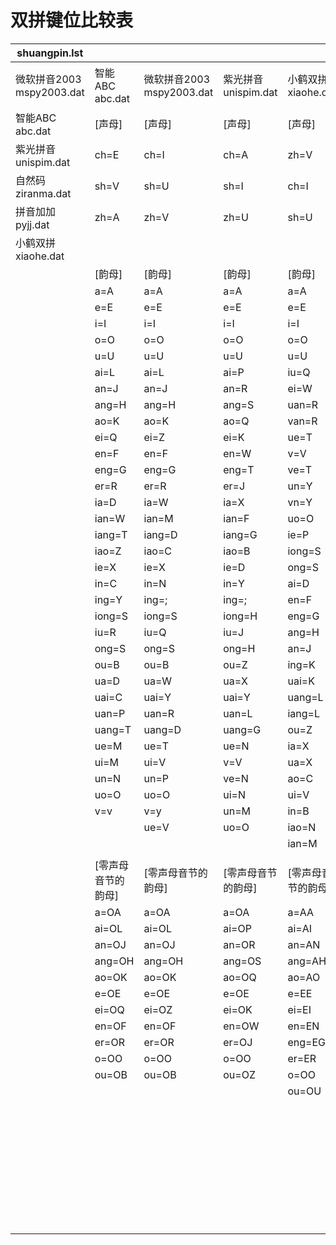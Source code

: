 # 双拼键位比较表

|  shuangpin.lst |  |  |  |  |  |  |
|  ------ | ------ | ------ | ------ | ------ | ------ | ------ |
|  微软拼音2003 mspy2003.dat | 智能ABC abc.dat | 微软拼音2003 mspy2003.dat | 紫光拼音 unispim.dat | 小鹤双拼 xiaohe.dat | 自然码 ziranma.dat | 拼音加加 pyjj.dat |
|  智能ABC abc.dat | [声母] | [声母] | [声母] | [声母] | [声母] | [声母] |
|  紫光拼音 unispim.dat | ch=E | ch=I | ch=A | zh=V | zh=V | ch=U |
|  自然码 ziranma.dat | sh=V | sh=U | sh=I | ch=I | ch=I | sh=I |
|  拼音加加 pyjj.dat | zh=A | zh=V | zh=U | sh=U | sh=U | zh=V |
|  小鹤双拼 xiaohe.dat |  |  |  |  |  |  |
|   | [韵母] | [韵母] | [韵母] | [韵母] | [韵母] | [韵母] |
|   | a=A | a=A | a=A | a=A | a=A | a=A |
|   | e=E | e=E | e=E | e=E | e=E | e=E |
|   | i=I | i=I | i=I | i=I | i=I | i=I |
|   | o=O | o=O | o=O | o=O | o=O | o=O |
|   | u=U | u=U | u=U | u=U | u=U | u=U |
|   | ai=L | ai=L | ai=P | iu=Q | iu=Q | ai=S |
|   | an=J | an=J | an=R | ei=W | ua=W | an=F |
|   | ang=H | ang=H | ang=S | uan=R | ia=W | ang=G |
|   | ao=K | ao=K | ao=Q | van=R | uan=R | ao=D |
|   | ei=Q | ei=Z | ei=K | ue=T | van=R | ei=W |
|   | en=F | en=F | en=W | v=V | ue=T | en=R |
|   | eng=G | eng=G | eng=T | ve=T | v=V | eng=T |
|   | er=R | er=R | er=J | un=Y | ve=T | er=Q |
|   | ia=D | ia=W | ia=X | vn=Y | uai=Y | ia=B |
|   | ian=W | ian=M | ian=F | uo=O | ing=Y | ian=J |
|   | iang=T | iang=D | iang=G | ie=P | uo=O | iang=H |
|   | iao=Z | iao=C | iao=B | iong=S | un=P | iao=K |
|   | ie=X | ie=X | ie=D | ong=S | vn=P | ie=M |
|   | in=C | in=N | in=Y | ai=D | iong=S | in=L |
|   | ing=Y | ing=; | ing=; | en=F | ong=S | ing=Q |
|   | iong=S | iong=S | iong=H | eng=G | uang=D | iong=Y |
|   | iu=R | iu=Q | iu=J | ang=H | iang=D | iu=N |
|   | ong=S | ong=S | ong=H | an=J | en=F | ong=Y |
|   | ou=B | ou=B | ou=Z | ing=K | eng=G | ou=P |
|   | ua=D | ua=W | ua=X | uai=K | ang=H | ua=B |
|   | uai=C | uai=Y | uai=Y | uang=L | an=J | uai=X |
|   | uan=P | uan=R | uan=L | iang=L | ao=K | uan=C |
|   | uang=T | uang=D | uang=G | ou=Z | ai=L | uang=H |
|   | ue=M | ue=T | ue=N | ia=X | ei=Z | ue=X |
|   | ui=M | ui=V | v=V | ua=X | ie=X | ui=V |
|   | un=N | un=P | ve=N | ao=C | iao=C | un=Z |
|   | uo=O | uo=O | ui=N | ui=V | ui=V | uo=O |
|   | v=v | v=y | un=M | in=B | ou=B | v=V |
|   |  | ue=V | uo=O | iao=N | in=N |  |
|   |  |  |  | ian=M | ian=M |  |
|   |  |  |  |  |  |  |
|   | [零声母音节的韵母] | [零声母音节的韵母] | [零声母音节的韵母] | [零声母音节的韵母] | [零声母音节的韵母] | [零声母音节的韵母] |
|   | a=OA | a=OA | a=OA | a=AA | a=AA | a=AA |
|   | ai=OL | ai=OL | ai=OP | ai=AI | ai=AI | ai=AS |
|   | an=OJ | an=OJ | an=OR | an=AN | an=AN | an=AF |
|   | ang=OH | ang=OH | ang=OS | ang=AH | ang=AH | ang=AG |
|   | ao=OK | ao=OK | ao=OQ | ao=AO | ao=AO | ao=AD |
|   | e=OE | e=OE | e=OE | e=EE | e=EE | e=EE |
|   | ei=OQ | ei=OZ | ei=OK | ei=EI | ei=EI | ei=EW |
|   | en=OF | en=OF | en=OW | en=EN | en=EN | en=ER |
|   | er=OR | er=OR | er=OJ | eng=EG | er=ER | er=EQ |
|   | o=OO | o=OO | o=OO | er=ER | o=OO | a=OA |
|   | ou=OB | ou=OB | ou=OZ | o=OO | ou=OU | ai=OS |
|   |  |  |  | ou=OU |  | an=OF |
|   |  |  |  |  |  | ang=OG |
|   |  |  |  |  |  | ao=OD |
|   |  |  |  |  |  | e=OE |
|   |  |  |  |  |  | ei=OW |
|   |  |  |  |  |  | en=OR |
|   |  |  |  |  |  | er=OQ |
|   |  |  |  |  |  | o=OO |
|   |  |  |  |  |  | ou=OP |
|   |  |  |  |  |  |  |